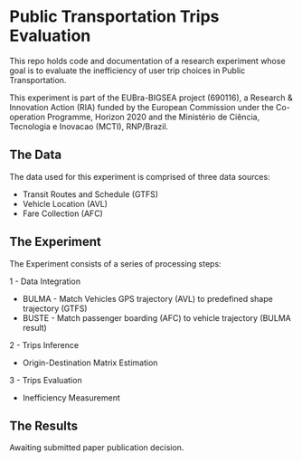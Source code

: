 # Public Transportation Trips Evaluation
This repo holds code and documentation of a research experiment whose goal is to evaluate the inefficiency of user trip choices in Public Transportation.

This experiment is part of the EUBra-BIGSEA project (690116), a Research & Innovation Action (RIA) funded by the European Commission under the Co-operation Programme, Horizon 2020 and the Ministério de
Ciência, Tecnologia e Inovacao (MCTI), RNP/Brazil.

## The Data

The data used for this experiment is comprised of three data sources:

- Transit Routes and Schedule (GTFS)
- Vehicle Location (AVL)
- Fare Collection (AFC)

<Data Sample>

## The Experiment

The Experiment consists of a series of processing steps:

1 - Data Integration

  * BULMA - Match Vehicles GPS trajectory (AVL) to predefined shape trajectory (GTFS)
  * BUSTE - Match passenger boarding (AFC) to vehicle trajectory (BULMA result)

2 - Trips Inference

  * Origin-Destination Matrix Estimation
  
3 - Trips Evaluation
 
  * Inefficiency Measurement

## The Results

Awaiting submitted paper publication decision.
